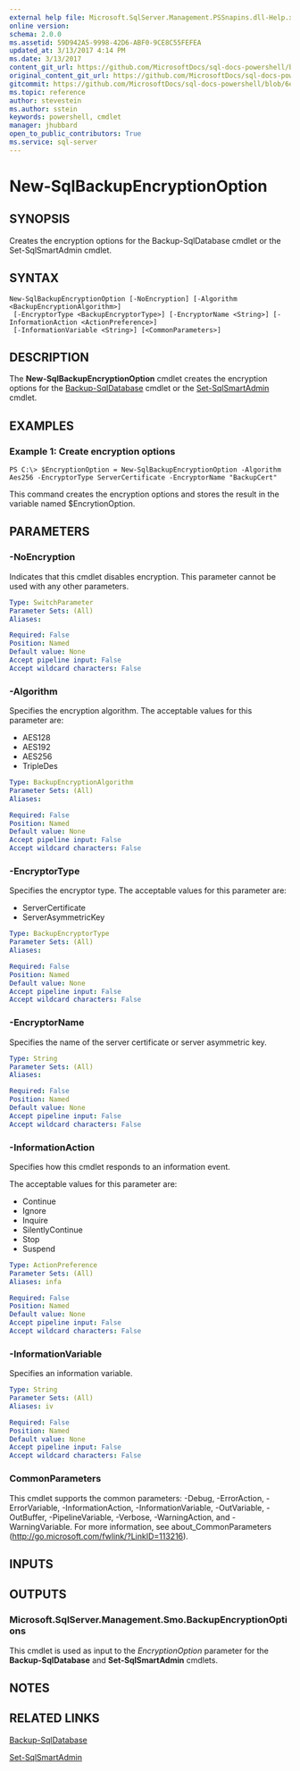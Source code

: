 ```yaml
---
external help file: Microsoft.SqlServer.Management.PSSnapins.dll-Help.xml
online version: 
schema: 2.0.0
ms.assetid: 59D942A5-9998-42D6-ABF0-9CE8C55FEFEA
updated_at: 3/13/2017 4:14 PM
ms.date: 3/13/2017
content_git_url: https://github.com/MicrosoftDocs/sql-docs-powershell/blob/live/sqlserver-cmdlets/sqlserver/vlatest/New-SqlBackupEncryptionOption.md
original_content_git_url: https://github.com/MicrosoftDocs/sql-docs-powershell/blob/live/sqlserver-cmdlets/sqlserver/vlatest/New-SqlBackupEncryptionOption.md
gitcommit: https://github.com/MicrosoftDocs/sql-docs-powershell/blob/6eefe64a0ce19459190f09768267a4c79f9a6af9/sqlserver-cmdlets/sqlserver/vlatest/New-SqlBackupEncryptionOption.md
ms.topic: reference
author: stevestein
ms.author: sstein
keywords: powershell, cmdlet
manager: jhubbard
open_to_public_contributors: True
ms.service: sql-server
---
```


# New-SqlBackupEncryptionOption

## SYNOPSIS
Creates the encryption options for the Backup-SqlDatabase cmdlet or the Set-SqlSmartAdmin cmdlet.

## SYNTAX

```
New-SqlBackupEncryptionOption [-NoEncryption] [-Algorithm <BackupEncryptionAlgorithm>]
 [-EncryptorType <BackupEncryptorType>] [-EncryptorName <String>] [-InformationAction <ActionPreference>]
 [-InformationVariable <String>] [<CommonParameters>]
```

## DESCRIPTION
The **New-SqlBackupEncryptionOption** cmdlet creates the encryption options for the [Backup-SqlDatabase](./Backup-SqlDatabase.md) cmdlet or the [Set-SqlSmartAdmin](./Set-SqlSmartAdmin.md) cmdlet.

## EXAMPLES

### Example 1: Create encryption options
```
PS C:\> $EncryptionOption = New-SqlBackupEncryptionOption -Algorithm Aes256 -EncryptorType ServerCertificate -EncryptorName "BackupCert"
```

This command creates the encryption options and stores the result in the variable named $EncrytionOption.

## PARAMETERS

### -NoEncryption
Indicates that this cmdlet disables encryption.
This parameter cannot be used with any other parameters.

```yaml
Type: SwitchParameter
Parameter Sets: (All)
Aliases: 

Required: False
Position: Named
Default value: None
Accept pipeline input: False
Accept wildcard characters: False
```

### -Algorithm
Specifies the encryption algorithm.
The acceptable values for this parameter are:

- AES128
- AES192
- AES256
- TripleDes

```yaml
Type: BackupEncryptionAlgorithm
Parameter Sets: (All)
Aliases: 

Required: False
Position: Named
Default value: None
Accept pipeline input: False
Accept wildcard characters: False
```

### -EncryptorType
Specifies the encryptor type.
The acceptable values for this parameter are:

- ServerCertificate
- ServerAsymmetricKey

```yaml
Type: BackupEncryptorType
Parameter Sets: (All)
Aliases: 

Required: False
Position: Named
Default value: None
Accept pipeline input: False
Accept wildcard characters: False
```

### -EncryptorName
Specifies the name of the server certificate or server asymmetric key.

```yaml
Type: String
Parameter Sets: (All)
Aliases: 

Required: False
Position: Named
Default value: None
Accept pipeline input: False
Accept wildcard characters: False
```

### -InformationAction
Specifies how this cmdlet responds to an information event.

The acceptable values for this parameter are:

- Continue
- Ignore
- Inquire
- SilentlyContinue
- Stop
- Suspend

```yaml
Type: ActionPreference
Parameter Sets: (All)
Aliases: infa

Required: False
Position: Named
Default value: None
Accept pipeline input: False
Accept wildcard characters: False
```

### -InformationVariable
Specifies an information variable.

```yaml
Type: String
Parameter Sets: (All)
Aliases: iv

Required: False
Position: Named
Default value: None
Accept pipeline input: False
Accept wildcard characters: False
```

### CommonParameters
This cmdlet supports the common parameters: -Debug, -ErrorAction, -ErrorVariable, -InformationAction, -InformationVariable, -OutVariable, -OutBuffer, -PipelineVariable, -Verbose, -WarningAction, and -WarningVariable. For more information, see about_CommonParameters (http://go.microsoft.com/fwlink/?LinkID=113216).

## INPUTS

## OUTPUTS

### Microsoft.SqlServer.Management.Smo.BackupEncryptionOptions
This cmdlet is used as input to the *EncryptionOption* parameter for the **Backup-SqlDatabase** and **Set-SqlSmartAdmin** cmdlets.

## NOTES

## RELATED LINKS

[Backup-SqlDatabase](xref:sqlserver/vlatest/Backup-SqlDatabase.md)

[Set-SqlSmartAdmin](xref:sqlserver/vlatest/Set-SqlSmartAdmin.md)
